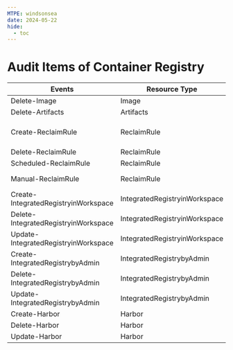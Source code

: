 ```yaml
---
MTPE: windsonsea
date: 2024-05-22
hide:
  - toc
---
```


# Audit Items of Container Registry

| Events | Resource Type | Notes |
| --- | --- | --- |
| Delete-Image | Image | |
| Delete-Artifacts | Artifacts | |
| Create-ReclaimRule | ReclaimRule | Only one record per interface |
| Delete-ReclaimRule | ReclaimRule |
| Scheduled-ReclaimRule | ReclaimRule |
| Manual-ReclaimRule | ReclaimRule | Record separately |
| Create-IntegratedRegistryinWorkspace | IntegratedRegistryinWorkspace | |
| Delete-IntegratedRegistryinWorkspace | IntegratedRegistryinWorkspace | |
| Update-IntegratedRegistryinWorkspace | IntegratedRegistryinWorkspace | |
| Create-IntegratedRegistrybyAdmin | IntegratedRegistrybyAdmin | |
| Delete-IntegratedRegistrybyAdmin | IntegratedRegistrybyAdmin | |
| Update-IntegratedRegistrybyAdmin | IntegratedRegistrybyAdmin | |
| Create-Harbor | Harbor | |
| Delete-Harbor | Harbor | |
| Update-Harbor | Harbor | |
